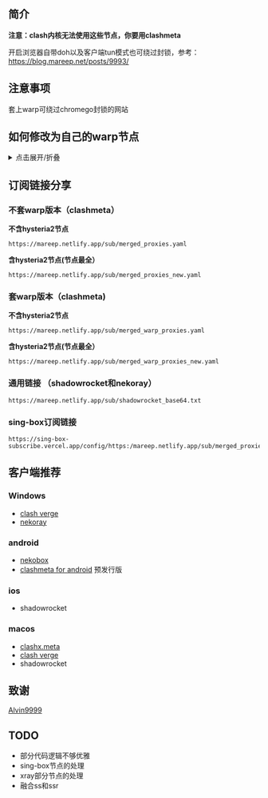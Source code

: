 ## 简介

**注意：clash内核无法使用这些节点，你要用clashmeta**

开启浏览器自带doh以及客户端tun模式也可绕过封锁，参考：https://blog.mareep.net/posts/9993/


## 注意事项

套上warp可绕过chromego封锁的网站

## 如何修改为自己的warp节点

<details>
  <summary>点击展开/折叠</summary>

可以用warp+机器人和提取wg节点替换掉配置文件中的wg信息

[warp提取wireguard网站](https://replit.com/@misaka-blog/wgcf-profile-generator)

[warp+机器人](https://t.me/generatewarpplusbot)

</details>

## 订阅链接分享
### 不套warp版本（clashmeta）
**不含hysteria2节点**
```
https://mareep.netlify.app/sub/merged_proxies.yaml
```
**含hysteria2节点(节点最全）**
```
https://mareep.netlify.app/sub/merged_proxies_new.yaml
```
### 套warp版本（clashmeta)
**不含hysteria2节点**
```
https://mareep.netlify.app/sub/merged_warp_proxies.yaml
```
**含hysteria2节点(节点最全）**
```
https://mareep.netlify.app/sub/merged_warp_proxies_new.yaml
```
### 通用链接 （shadowrocket和nekoray）
```
https://mareep.netlify.app/sub/shadowrocket_base64.txt
```

### sing-box订阅链接

```
https://sing-box-subscribe.vercel.app/config/https:/mareep.netlify.app/sub/merged_proxies_new.yaml
```

## 客户端推荐
### Windows
- [clash verge](https://github.com/zzzgydi/clash-verge/releases) 
- [nekoray](https://github.com/MatsuriDayo/nekoray)
### android
- [nekobox](https://github.com/MatsuriDayo/NekoBoxForAndroid)
- [clashmeta for android](https://github.com/MetaCubeX/ClashMetaForAndroid/releases/tag/Prerelease-alpha) 预发行版

### ios
- shadowrocket

### macos
- [clashx.meta](https://github.com/MetaCubeX/ClashX.Meta/releases)
- [clash verge](https://github.com/zzzgydi/clash-verge/releases) 
- shadowrocket

## 致谢
[Alvin9999](https://github.com/Alvin9999/pac2/tree/master)

## TODO
- 部分代码逻辑不够优雅
- sing-box节点的处理
- xray部分节点的处理
- 融合ss和ssr


